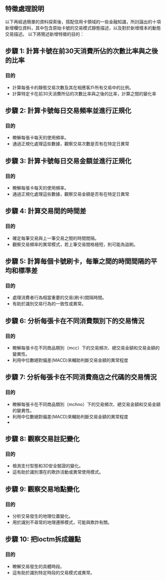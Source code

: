 ## 特徵處理說明
以下再經過簡單的資料探索後，搭配信用卡領域的一些金融知識，所討論出的十項新增欄位資料，其中包含原始卡號的交易模式靜態描述，以及對於新增樣本的動態交易描述。
以下將簡述新增特徵的目的：

## 步驟 1: 計算卡號在前30天消費所佔的次數比率與之後的比率

### 目的
- 計算每張卡的靜態交易次數及其在相應客戶所有交易中的比例。
- 計算特定卡在前30天消費所佔的次數比率與之後的比率，計算之間的變化率

## 步驟 2: 計算卡號每日交易頻率並進行正規化

### 目的
- 瞭解每張卡每天的使用頻率。
- 通過正規化處理這些數據，觀察交易次數是否有在特定日異常

## 步驟 3: 計算卡號每日交易金額並進行正規化

### 目的
- 瞭解每張卡每天的使用頻率。
- 通過正規化處理這些數據，觀察交易金額是否有在特定日異常

## 步驟 4: 計算交易間的時間差

### 目的
- 確定每筆交易與上一筆交易之間的時間間隔。
- 觀察交易頻率的異常模式，若上筆交易間格極短，則可能為盜刷。

## 步驟 5: 計算每個卡號刷卡，每筆之間的時間間隔的平均和標準差

### 目的
- 處理消費者行為相當重要的交易(刷卡)間隔時間。
- 有助於識別交易行為的一致性或異常。

## 步驟 6: 分析每張卡在不同消費類別下的交易情況

### 目的
- 瞭解每張卡在不同商品類別（mcc）下的交易頻次、總交易金額和交易金額的變異性。
- 利用中位數絕對偏差(MACD)來輔助判斷交易金額的異常程度

## 步驟 7: 分析每張卡在不同消費商店之代碼的交易情況

### 目的
- 瞭解每張卡在不同商品類別（mchno）下的交易頻次、總交易金額和交易金額的變異性。
- 利用中位數絕對偏差(MACD)來輔助判斷交易金額的異常程度
- 
## 步驟 8: 觀察交易註記變化

### 目的
- 檢測支付型態和3D安全驗證的變化。
- 這有助於識別潛在的欺詐活動或異常使用模式。
  
## 步驟 9: 觀察交易地點變化

### 目的
- 分析交易發生的地理位置變化。
- 用於識別不尋常的地理遷移模式，可能與欺詐有關。

## 步驟 10: 把loctm拆成鐘點

### 目的
- 瞭解交易發生的具體時段。
- 這有助於識別特定時段的交易模式或異常。
